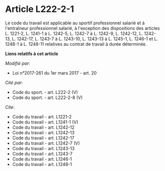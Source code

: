 # Article L222-2-1

Le code du travail est applicable au sportif professionnel salarié et à l'entraîneur professionnel salarié, à l'exception des
dispositions des articles L. 1221-2, L. 1241-1 à L. 1242-5, L. 1242-7 à L. 1242-9, L. 1242-12, L. 1242-13, L. 1242-17, L.
1243-7 à L. 1243-10, L. 1243-13 à L. 1245-1, L. 1246-1 et L. 1248-1 à L. 1248-11 relatives au contrat de travail à durée
déterminée.

**Liens relatifs à cet article**

_Modifié par_:

  - Loi n°2017-261 du 1er mars 2017 - art. 20

_Cité par_:

  - Code du sport. - art. L222-2 (V)
  - Code du sport. - art. L222-2-8 (V)

_Cite_:

  - Code du travail - art. L1221-2
  - Code du travail - art. L1241-1 (V)
  - Code du travail - art. L1242-12
  - Code du travail - art. L1242-13
  - Code du travail - art. L1242-17
  - Code du travail - art. L1242-7 (V)
  - Code du travail - art. L1243-13
  - Code du travail - art. L1243-7
  - Code du travail - art. L1246-1
  - Code du travail - art. L1248-1

